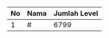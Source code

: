 | No | Nama            | Jumlah Level |
|----|-----------------|--------------|
| 1  | #    |    6799        |
